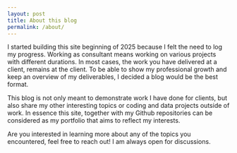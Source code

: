```yaml
---
layout: post
title: About this blog
permalink: /about/
---
```



I started building this site beginning of 2025 because I felt the need to log my progress. Working as consultant means working on various projects with different durations. In most cases, the work you have delivered at a client, remains at the client. To be able to show my professional growth and keep an overview of my deliverables, I decided a blog would be the best format.

This blog is not only meant to demonstrate work I have done for clients, but also share my other interesting topics or coding and data projects outside of work. In essence this site, together with my Github repositories can be considered as my portfolio that aims to reflect my interests.

Are you interested in learning more about any of the topics you encountered, feel free to reach out! I am always open for discussions.
